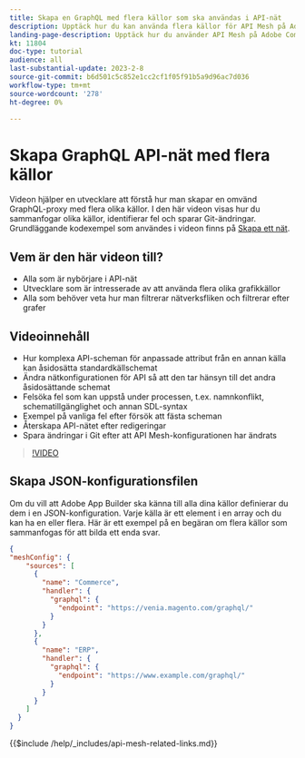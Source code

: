 ```yaml
---
title: Skapa en GraphQL med flera källor som ska användas i API-nät
description: Upptäck hur du kan använda flera källor för API Mesh på Adobe Commerce och [!DNL Adobe App Builder]. Lär dig mer om några vanliga fel och hur du löser dem.
landing-page-description: Upptäck hur du använder API Mesh på Adobe Commerce och [!DNL Adobe App Builder]. Lär dig hur du skapar en begäran som har flera källor och hur du löser några vanliga fel.
kt: 11804
doc-type: tutorial
audience: all
last-substantial-update: 2023-2-8
source-git-commit: b6d501c5c852e1cc2cf1f05f91b5a9d96ac7d036
workflow-type: tm+mt
source-wordcount: '278'
ht-degree: 0%

---
```


# Skapa GraphQL API-nät med flera källor

Videon hjälper en utvecklare att förstå hur man skapar en omvänd GraphQL-proxy med flera olika källor. I den här videon visas hur du sammanfogar olika källor, identifierar fel och sparar Git-ändringar. Grundläggande kodexempel som användes i videon finns på [Skapa ett nät](https://developer.adobe.com/graphql-mesh-gateway/gateway/create-mesh/#create-a-mesh-1).

## Vem är den här videon till?

* Alla som är nybörjare i API-nät
* Utvecklare som är intresserade av att använda flera olika grafikkällor
* Alla som behöver veta hur man filtrerar nätverksfliken och filtrerar efter grafer

## Videoinnehåll

* Hur komplexa API-scheman för anpassade attribut från en annan källa kan åsidosätta standardkällschemat
* Ändra nätkonfigurationen för API så att den tar hänsyn till det andra åsidosättande schemat
* Felsöka fel som kan uppstå under processen, t.ex. namnkonflikt, schematillgänglighet och annan SDL-syntax
* Exempel på vanliga fel efter försök att fästa scheman
* Återskapa API-nätet efter redigeringar
* Spara ändringar i Git efter att API Mesh-konfigurationen har ändrats

>[!VIDEO](https://video.tv.adobe.com/v/3414125)

## Skapa JSON-konfigurationsfilen

Om du vill att Adobe App Builder ska känna till alla dina källor definierar du dem i en JSON-konfiguration. Varje källa är ett element i en array och du kan ha en eller flera. Här är ett exempel på en begäran om flera källor som sammanfogas för att bilda ett enda svar.

```json
{
"meshConfig": {
    "sources": [
      {
        "name": "Commerce",
        "handler": {
          "graphql": {
            "endpoint": "https://venia.magento.com/graphql/"
          }
        }
      },
      {
        "name": "ERP",
        "handler": {
          "graphql": {
            "endpoint": "https://www.example.com/graphql/"
          }
        }
      }
    ]
  }
}
```

{{$include /help/_includes/api-mesh-related-links.md}}
